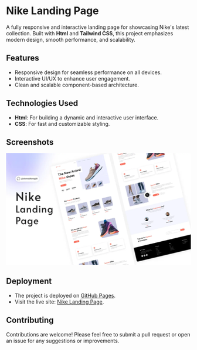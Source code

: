 # Nike Landing Page

A fully responsive and interactive landing page for showcasing Nike's latest collection. Built with **Html** and **Tailwind CSS**, this project emphasizes modern design, smooth performance, and scalability.

## Features

- Responsive design for seamless performance on all devices.
- Interactive UI/UX to enhance user engagement.
- Clean and scalable component-based architecture.

## Technologies Used

- **Html**: For building a dynamic and interactive user interface.
- **CSS**: For fast and customizable styling.

## Screenshots

![Design preview for the Nike Landing Page](./src/assets/nike-landing-page-screen.webp)

## Deployment

- The project is deployed on [GitHub Pages](https://github.com/AhmedFarag18/nike-landing-page).
- Visit the live site: [Nike Landing Page](https://ahmedfarag18.github.io/nike-landing-page/).

## Contributing

Contributions are welcome! Please feel free to submit a pull request or open an issue for any suggestions or improvements.
